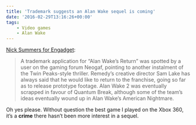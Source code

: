 ```yaml
---
title: 'Trademark suggests an Alan Wake sequel is coming'
date: '2016-02-29T13:16:26+00:00'
tags:
    - Video games
    - Alan Wake
---
```


[Nick Summers for Engadget](http://www.engadget.com/2016/02/26/alan-wake-sequel-trademark-application):

> A trademark application for “Alan Wake’s Return” was spotted by a user on the gaming forum Neogaf, pointing to another instalment of the Twin Peaks-style thriller. Remedy’s creative director Sam Lake has always said that he would like to return to the franchise, going so far as to release prototype footage. Alan Wake 2 was eventually scrapped in favour of Quantum Break, although some of the team’s ideas eventually wound up in Alan Wake’s American Nightmare.

Oh yes please. Without question the best game I played on the Xbox 360, it’s a **crime** there hasn’t been more interest in a sequel.